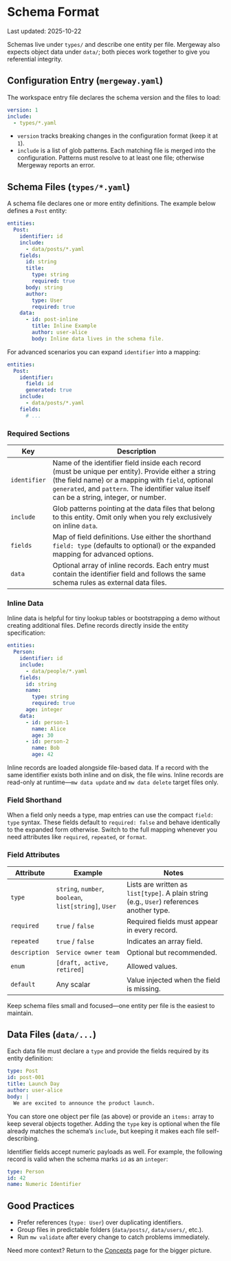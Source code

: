 # Schema Format

Last updated: 2025-10-22

Schemas live under `types/` and describe one entity per file. Mergeway also expects object data under `data/`; both pieces work together to give you referential integrity.

## Configuration Entry (`mergeway.yaml`)

The workspace entry file declares the schema version and the files to load:

```yaml
version: 1
include:
  - types/*.yaml
```

- `version` tracks breaking changes in the configuration format (keep it at `1`).
- `include` is a list of glob patterns. Each matching file is merged into the configuration. Patterns must resolve to at least one file; otherwise Mergeway reports an error.

## Schema Files (`types/*.yaml`)

A schema file declares one or more entity definitions. The example below defines a `Post` entity:

```yaml
entities:
  Post:
    identifier: id
    include:
      - data/posts/*.yaml
    fields:
      id: string
      title:
        type: string
        required: true
      body: string
      author:
        type: User
        required: true
    data:
      - id: post-inline
        title: Inline Example
        author: user-alice
        body: Inline data lives in the schema file.
```

For advanced scenarios you can expand `identifier` into a mapping:

```yaml
entities:
  Post:
    identifier:
      field: id
      generated: true
    include:
      - data/posts/*.yaml
    fields:
      # ...
```

### Required Sections

| Key          | Description                                                                                                                                                                                                                                            |
| ------------ | ------------------------------------------------------------------------------------------------------------------------------------------------------------------------------------------------------------------------------------------------------ |
| `identifier` | Name of the identifier field inside each record (must be unique per entity). Provide either a string (the field name) or a mapping with `field`, optional `generated`, and `pattern`. The identifier value itself can be a string, integer, or number. |
| `include`    | Glob patterns pointing at the data files that belong to this entity. Omit only when you rely exclusively on inline `data`.                                                                                                                             |
| `fields`     | Map of field definitions. Use either the shorthand `field: type` (defaults to optional) or the expanded mapping for advanced options.                                                                                                                  |
| `data`       | Optional array of inline records. Each entry must contain the identifier field and follows the same schema rules as external data files.                                                                                                              |

### Inline Data

Inline data is helpful for tiny lookup tables or bootstrapping a demo without creating additional files. Define records directly inside the entity specification:

```yaml
entities:
  Person:
    identifier: id
    include:
      - data/people/*.yaml
    fields:
      id: string
      name:
        type: string
        required: true
      age: integer
    data:
      - id: person-1
        name: Alice
        age: 30
      - id: person-2
        name: Bob
        age: 42
```

Inline records are loaded alongside file-based data. If a record with the same identifier exists both inline and on disk, the file wins. Inline records are read-only at runtime—`mw data update` and `mw data delete` target files only.

### Field Shorthand

When a field only needs a type, map entries can use the compact `field: type` syntax. These fields default to `required: false` and behave identically to the expanded form otherwise. Switch to the full mapping whenever you need attributes like `required`, `repeated`, or `format`.

### Field Attributes

| Attribute     | Example                                               | Notes                                                                                     |
| ------------- | ----------------------------------------------------- | ----------------------------------------------------------------------------------------- |
| `type`        | `string`, `number`, `boolean`, `list[string]`, `User` | Lists are written as `list[type]`. A plain string (e.g., `User`) references another type. |
| `required`    | `true` / `false`                                      | Required fields must appear in every record.                                              |
| `repeated`    | `true` / `false`                                      | Indicates an array field.                                                                 |
| `description` | `Service owner team`                                  | Optional but recommended.                                                                 |
| `enum`        | `[draft, active, retired]`                            | Allowed values.                                                                           |
| `default`     | Any scalar                                            | Value injected when the field is missing.                                                 |

Keep schema files small and focused—one entity per file is the easiest to maintain.

## Data Files (`data/...`)

Each data file must declare a `type` and provide the fields required by its entity definition:

```yaml
type: Post
id: post-001
title: Launch Day
author: user-alice
body: |
  We are excited to announce the product launch.
```

You can store one object per file (as above) or provide an `items:` array to keep several objects together. Adding the `type` key is optional when the file already matches the schema’s `include`, but keeping it makes each file self-describing.

Identifier fields accept numeric payloads as well. For example, the following record is valid when the schema marks `id` as an `integer`:

```yaml
type: Person
id: 42
name: Numeric Identifier
```

## Good Practices

- Prefer references (`type: User`) over duplicating identifiers.
- Group files in predictable folders (`data/posts/`, `data/users/`, etc.).
- Run `mw validate` after every change to catch problems immediately.

Need more context? Return to the [Concepts](../concepts/README.md) page for the bigger picture.
